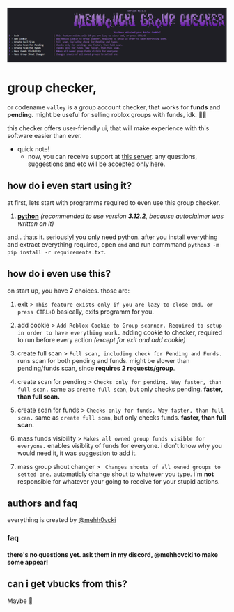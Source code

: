 
<p align="center">
    <img width="1200" src="https://github.com/mehh0vcki/group-checker/blob/main/images/real_title.png" alt="mehhovcki group autoclaimer">
</p>

# group checker,
or codename `valley` is a group account checker, that works for **funds** and **pending**. might be useful for selling roblox groups with funds, idk. 🤷‍♂️

this checker offers user-friendly ui, that will make experience with this software easier than ever.

* quick note!
    * now, you can receive support at [this server](https://discord.gg/rFfJAtN22s). any questions, suggestions and etc will be accepted only here.

## how do i even start using it?
at first, lets start with programms required to even use this group checker.

1. [**python**](https://python.org/downloads/) *(recommended to use version **3.12.2**, because autoclaimer was written on it)*

and.. thats it. seriously! you only need python. after you install everything and extract everything required, open `cmd` and run commmand `python3 -m pip install -r requirements.txt`.


## how do i even use this?
on start up, you have **7** choices. those are:
1. exit > `This feature exists only if you are lazy to close cmd, or press CTRL+D`
basically, exits programm for you.

2. add cookie > `Add Roblox Cookie to Group scanner. Required to setup in order to have everything work.`
adding cookie to checker, required to run before every action *(except for exit and add cookie)*

3. create full scan > `Full scan, including check for Pending and Funds.`
runs scan for both pending and funds. might be slower than pending/funds scan, since **requires 2 requests/group**.

4. create scan for pending > `Checks only for pending. Way faster, than full scan.`
same as `create full scan`, but only checks pending. **faster, than full scan.**

4. create scan for funds > `Checks only for funds. Way faster, than full scan.`
same as `create full scan`, but only checks funds. **faster, than full scan.**

5. mass funds visibility > `Makes all owned group funds visible for everyone.`
enables visiblity of funds for everyone. i don't know why you would need it, it was suggestion to add it.

6. mass group shout changer > ` Changes shouts of all owned groups to setted one.`
automaticly change shout to whatever you type. i'm __not__ responsible for whatever your going to receive for your stupid actions.


## authors and faq
everything is created by [@mehh0vcki](https://github.com/mehh0vcki)

### faq
#### there's no questions yet. ask them in my discord, @mehhovcki to make some appear!

## can i get vbucks from this?
Maybe 🥺
